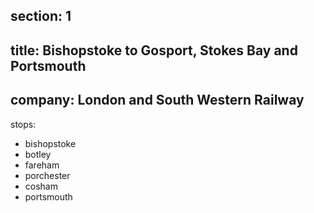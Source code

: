 ﻿section: 1
----
title: Bishopstoke to Gosport, Stokes Bay and Portsmouth
----
company: London and South Western Railway
----
stops:
- bishopstoke
- botley
- fareham
- porchester
- cosham
- portsmouth

